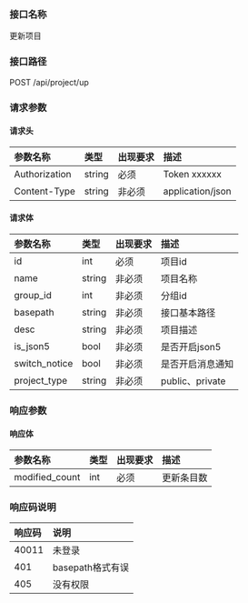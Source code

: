 ### 接口名称
更新项目

### 接口路径
POST /api/project/up

### 请求参数

#### 请求头

参数名称      | 类型   | 出现要求 | 描述
:-------------|:-------|:-------|:----------------
Authorization | string | 必须     | Token xxxxxx
Content-Type  | string | 非必须   | application/json

#### 请求体

参数名称      | 类型   | 出现要求 | 描述
:-------------|:-------|:-------|:--------------
id            | int    | 必须     | 项目id
name          | string | 非必须   | 项目名称
group_id      | int    | 非必须   | 分组id
basepath      | string | 非必须   | 接口基本路径
desc          | string | 非必须   | 项目描述
is_json5      | bool   | 非必须   | 是否开启json5
switch_notice | bool   | 非必须   | 是否开启消息通知
project_type  | string | 非必须   | public、private

### 响应参数

#### 响应体

参数名称       | 类型 | 出现要求 | 描述
:--------------|:-----|:-------|:-----
modified_count | int  | 必须     | 更新条目数

### 响应码说明

响应码 | 说明
:------|:--------------
40011  | 未登录
401    | basepath格式有误
405    | 没有权限